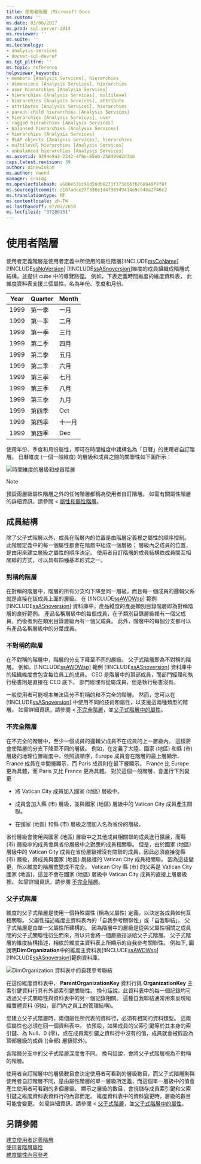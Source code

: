 ```yaml
---
title: 使用者階層 |Microsoft Docs
ms.custom: ''
ms.date: 03/06/2017
ms.prod: sql-server-2014
ms.reviewer: ''
ms.suite: ''
ms.technology:
- analysis-services
- docset-sql-devref
ms.tgt_pltfrm: ''
ms.topic: reference
helpviewer_keywords:
- members [Analysis Services], hierarchies
- dimensions [Analysis Services], hierarchies
- user hierarchies [Analysis Services]
- hierarchies [Analysis Services], multilevel
- hierarchies [Analysis Services], attribute
- attributes [Analysis Services], hierarchies
- parent-child hierarchies [Analysis Services]
- hierarchies [Analysis Services], user
- ragged hierarchies [Analysis Services]
- balanced hierarchies [Analysis Services]
- hierarchies [Analysis Services]
- OLAP objects [Analysis Services], hierarchies
- multilevel hierarchies [Analysis Services]
- unbalanced hierarchies [Analysis Services]
ms.assetid: 9394e9a3-2242-4f0e-85e0-25d499d2d3b6
caps.latest.revision: 39
author: minewiskan
ms.author: owend
manager: craigg
ms.openlocfilehash: a680e531c91d56db0271f373066fb768049f7f8f
ms.sourcegitcommit: c18fadce27f330e1d4f36549414e5c84ba2f46c2
ms.translationtype: MT
ms.contentlocale: zh-TW
ms.lasthandoff: 07/02/2018
ms.locfileid: "37286151"
---
```

# <a name="user-hierarchies"></a>使用者階層
  使用者定義階層是使用者定義中所使用的屬性階層[!INCLUDE[msCoName](../../includes/msconame-md.md)] [!INCLUDE[ssNoVersion](../../includes/ssnoversion-md.md)] [!INCLUDE[ssASnoversion](../../includes/ssasnoversion-md.md)]維度的成員組織成階層式結構，並提供 cube 中的導覽路徑。 例如，下表定義時間維度的維度資料表， 此維度資料表支援三個屬性，名為年份、季度和月份。  
  
|Year|Quarter|Month|  
|----------|-------------|-----------|  
|1999|第一季|一月|  
|1999|第一季|二月|  
|1999|第一季|三月|  
|1999|第二季|四月|  
|1999|第二季|五月|  
|1999|第二季|六月|  
|1999|第三季|七月|  
|1999|第三季|八月|  
|1999|第三季|九月|  
|1999|第四季|Oct|  
|1999|第四季|十一月|  
|1999|第四季|Dec|  
  
 使用年份、季度和月份屬性，即可在時間維度中建構名為「日曆」的使用者自訂階層。 日曆維度 (一個一般維度) 的層級和成員之間的關聯性如下圖所示：  
  
 ![時間維度的層級和成員階層](../../../2014/analysis-services/dev-guide/media/as-levelconcepts.gif "時間維度的階層層級和成員")  
  
> [!NOTE]  
>  預設兩層級屬性階層之外的任何階層都稱為使用者自訂階層。 如需有關屬性階層的詳細資訊，請參閱 <<c0> [ 屬性和屬性階層](../multidimensional-models-olap-logical-dimension-objects/attributes-and-attribute-hierarchies.md)。  
  
## <a name="member-structures"></a>成員結構  
 除了父子式階層以外，成員在階層內的位置是由階層定義裡之屬性的順序控制。 此階層定義中的每一個屬性都會在階層中組成一個層級； 層級內之成員的位置，是由用來建立層級之屬性的順序決定。 使用者自訂階層的成員結構依成員間互相關聯的方式，可以具有四種基本形式之一。  
  
### <a name="balanced-hierarchies"></a>對稱的階層  
 在對稱的階層中，階層的所有分支均下降至同一層級，而且每一個成員的邏輯父系就是直接在該成員上面的層級。 在 [!INCLUDE[ssAWDWsp](../../includes/ssawdwsp-md.md)] 範例 [!INCLUDE[ssASnoversion](../../includes/ssasnoversion-md.md)] 資料庫中，產品維度的產品類別目錄階層即為對稱階層的良好範例。 產品名稱層級中的每個成員，在子類別目錄層級裡有一個父成員，而後者則在類別目錄層級內有一個父成員。 此外，階層中的每個分支都可以有產品名稱層級中的分葉成員。  
  
### <a name="unbalanced-hierarchies"></a>不對稱的階層  
 在不對稱的階層中，階層的分支下降至不同的層級。 父子式階層即為不對稱的階層。 例如，[!INCLUDE[ssAWDWsp](../../includes/ssawdwsp-md.md)] 範例 [!INCLUDE[ssASnoversion](../../includes/ssasnoversion-md.md)] 資料庫中的組織維度會包含每位員工的成員。 CEO 是階層中的頂部成員，而部門經理和執行秘書則是直接在 CEO 底下。 部門經理有從屬成員，但是執行秘書沒有。  
  
 一般使用者可能根本無法區分不對稱的和不完全的階層。 然而，您可以在 [!INCLUDE[ssASnoversion](../../includes/ssasnoversion-md.md)] 中使用不同的技術和屬性，以支援這兩種類型的階層。 如需詳細資訊，請參閱 <<c0> [ 不完全階層](../multidimensional-models/user-defined-hierarchies-ragged-hierarchies.md)，並[父子式階層中的屬性](../multidimensional-models/parent-child-dimension-attributes.md)。  
  
### <a name="ragged-hierarchies"></a>不完全階層  
 在不完全的階層中，至少一個成員的邏輯父成員不在成員的上一層級內。 這樣將會使階層的分支下降至不同的層級。 例如，在定義了大陸、國家 (地區) 和縣 (市) 層級的地理位置維度中，依照該順序，Europe 成員會在階層的最上層顯示、France 成員在中間層顯示，而 Paris 成員則在最下層顯示。 France 比 Europe 更為具體，而 Paris 又比 France 更為具體。 對於這個一般階層，會進行下列變更：  
  
-   將 Vatican City 成員加入國家 (地區) 層級中。  
  
-   成員會加入縣 (市) 層級，並與國家 (地區) 層級中的 Vatican City 成員產生關聯。  
  
-   在國家 (地區) 和縣 (市) 層級之間加入名為省份的層級。  
  
 省份層級會使用與國家 (地區) 層級中之其他成員相關聯的成員進行擴展，而縣 (市) 層級中的成員會與省份層級中之對應的成員相關聯。 但是，由於國家 (地區) 層級中的 Vatican City 成員在省份層級裡沒有關聯的成員，因此必須直接從縣 (市) 層級，將成員與國家 (地區) 層級裡的 Vatican City 成員相關聯。 因為這些變更，所以維度的階層會變成不完全。 Vatican City 縣 (市) 的父系是 Vatican City 國家 (地區)，這並不會在國家 (地區) 層級中 Vatican City 成員的直接上層層級裡。 如需詳細資訊，請參閱 [不完全階層](../multidimensional-models/user-defined-hierarchies-ragged-hierarchies.md)。  
  
### <a name="parent-child-hierarchies"></a>父子式階層  
 維度的父子式階層是使用一個特殊屬性 (稱為父屬性) 定義，以決定各成員如何互相關聯。 父屬性描述維度主資料表內的「自我參考關聯性」或「自我聯結」。 父子式階層是由單一父屬性所建構的。 因為階層中的層級是從與父屬性相關之成員間的父子式關聯性衍生而來，所以只會將一個層級指派給父子式階層。 父子式階層的維度結構描述，相依於維度主資料表上所顯示的自我參考關聯性。 例如下, 圖說明**DimOrganization**中的維度主資料表[!INCLUDE[ssAWDWsp](../../includes/ssawdwsp-md.md)][!INCLUDE[ssASnoversion](../../includes/ssasnoversion-md.md)]範例資料庫。  
  
 ![DimOrganization 資料表中的自我參考聯結](../../../2014/analysis-services/dev-guide/media/dimorganization.gif "DimOrganization 資料表中的自我參考聯結")  
  
 在這份維度資料表中， **ParentOrganizationKey** 資料行與 **OrganizationKey** 主索引鍵資料行具有外部索引鍵關聯性。 換句話說，此資料表中的每一個記錄均可透過父子式關聯性與資料表中的另一個記錄相關。 這種自我聯結通常用來呈現組織實體資料 (例如，部門內之員工的管理結構)。  
  
 您建立父子式階層時，兩個屬性所代表的資料行，必須有相同的資料類型。 這兩個屬性也必須在同一個資料表中。 依預設，如果成員的父索引鍵等於其本身的索引鍵、為 Null、0 (零)，或在成員索引鍵之資料行中沒有的值，成員就會被假設為頂部層級的成員 ((全部) 層級除外)。  
  
 各階層分支中的父子式階層深度會不同。 換句話說，會將父子式階層視為不對稱的階層。  
  
 使用者自訂階層中的層級數目會決定使用者可看到的層級數目，而父子式階層則與使用者自訂階層不同，是由屬性階層的單一層級所定義，而這個單一層級中的值會產生使用者可看到的多個層級。 顯示之層級的數目，會視儲存成員索引鍵和父索引鍵之維度資料表資料行的內容而定。 維度資料表中的資料變更時，層級的數目可能會變更。 如需詳細資訊，請參閱 <<c0> [ 父子式階層](../multidimensional-models/parent-child-dimension.md)，並[父子式階層中的屬性](../multidimensional-models/parent-child-dimension-attributes.md)。  
  
## <a name="see-also"></a>另請參閱  
 [建立使用者定義階層](../multidimensional-models/user-defined-hierarchies-create.md)   
 [使用者階層屬性](../multidimensional-models-olap-logical-dimension-objects/user-hierarchies-properties.md)   
 [維度屬性內容參考](../multidimensional-models/dimension-attribute-properties-reference.md)  
  
  
